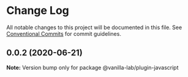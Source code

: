 # Change Log

All notable changes to this project will be documented in this file.
See [Conventional Commits](https://conventionalcommits.org) for commit guidelines.

## 0.0.2 (2020-06-21)

**Note:** Version bump only for package @vanilla-lab/plugin-javascript
